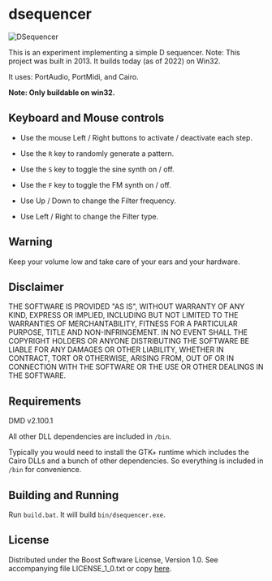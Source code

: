 # dsequencer

![DSequencer](https://raw.github.com/AndrejMitrovic/dsequencer/master/bin/dsequencer.png)

This is an experiment implementing a simple D sequencer.
Note: This project was built in 2013. It builds today (as of 2022) on Win32.

It uses: PortAudio, PortMidi, and Cairo.

**Note: Only buildable on win32.**

## Keyboard and Mouse controls

- Use the mouse Left / Right buttons to activate / deactivate each step.

- Use the `R` key to randomly generate a pattern.

- Use the `S` key to toggle the sine synth on / off.

- Use the `F` key to toggle the FM synth on / off.

- Use Up / Down to change the Filter frequency.

- Use Left / Right to change the Filter type.

## Warning

Keep your volume low and take care of your ears and your hardware.

## Disclaimer

THE SOFTWARE IS PROVIDED "AS IS", WITHOUT WARRANTY OF ANY KIND, EXPRESS OR
IMPLIED, INCLUDING BUT NOT LIMITED TO THE WARRANTIES OF MERCHANTABILITY,
FITNESS FOR A PARTICULAR PURPOSE, TITLE AND NON-INFRINGEMENT. IN NO EVENT
SHALL THE COPYRIGHT HOLDERS OR ANYONE DISTRIBUTING THE SOFTWARE BE LIABLE
FOR ANY DAMAGES OR OTHER LIABILITY, WHETHER IN CONTRACT, TORT OR OTHERWISE,
ARISING FROM, OUT OF OR IN CONNECTION WITH THE SOFTWARE OR THE USE OR OTHER
DEALINGS IN THE SOFTWARE.

## Requirements

DMD v2.100.1

All other DLL dependencies are included in `/bin`.

Typically you would need to install the GTK+ runtime which includes the
Cairo DLLs and a bunch of other dependencies. So everything is included in `/bin`
for convenience.

## Building and Running

Run `build.bat`. It will build `bin/dsequencer.exe`.

## License

Distributed under the Boost Software License, Version 1.0.
See accompanying file LICENSE_1_0.txt or copy [here][BoostLicense].

[BoostLicense]: http://www.boost.org/LICENSE_1_0.txt
